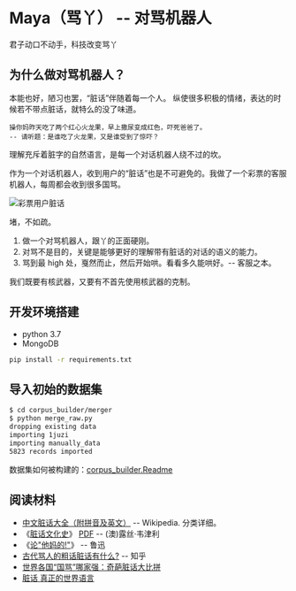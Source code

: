 # Maya（骂丫） -- 对骂机器人

君子动口不动手，科技改变骂丫


## 为什么做对骂机器人？


本能也好，陋习也罢，“脏话”伴随着每一个人。
纵使很多积极的情绪，表达的时候若不带点脏话，就特么的没了味道。

    操你妈昨天吃了两个红心火龙果，早上撒尿变成红色，吓死爸爸了。
    -- 请听题：是谁吃了火龙果，又是谁受到了惊吓？

理解充斥着脏字的自然语言，是每一个对话机器人绕不过的坎。

作为一个对话机器人，收到用户的“脏话”也是不可避免的。我做了一个彩票的客服机器人，每周都会收到很多国骂。

![彩票用户脏话](http://images.jackon.me/2018-07-19-2191532016013_.pic.jpg)

堵，不如疏。

1. 做一个对骂机器人，跟丫的正面硬刚。
2. 对骂不是目的，关键是能够更好的理解带有脏话的对话的语义的能力。
3. 骂到最 high 处，戛然而止，然后开始哄。看看多久能哄好。-- 客服之本。

我们既要有核武器，又要有不首先使用核武器的克制。


## 开发环境搭建

- python 3.7
- MongoDB

```bash
pip install -r requirements.txt
```


## 导入初始的数据集

```bash
$ cd corpus_builder/merger
$ python merge_raw.py
dropping existing data
importing 1juzi
importing manually_data
5823 records imported
```

数据集如何被构建的：[corpus_builder.Readme](corpus_builder/README.md)

## 阅读材料

- [中文脏话大全（附拼音及英文）](https://en.wikipedia.org/wiki/Mandarin_Chinese_profanity) -- Wikipedia. 分类详细。
- 《[脏话文化史](https://book.douban.com/subject/2995283/)》 [PDF](https://github.com/JackonYang/maya/blob/master/references/%E8%84%8F%E8%AF%9D%E6%96%87%E5%8C%96%E5%8F%B2-(%E6%BE%B3)%E9%9C%B2%E4%B8%9D%C2%B7%E9%9F%A6%E6%B4%A5%E5%88%A9.pdf) -- (澳)露丝·韦津利
- 《[论"他妈的!"](https://baike.baidu.com/item/%E8%AE%BA%E2%80%9C%E4%BB%96%E5%A6%88%E7%9A%84%EF%BC%81%E2%80%9D)》 -- 鲁迅
- [古代骂人的粗话脏话有什么?](https://www.zhihu.com/question/50460260) -- 知乎
- [世界各国“国骂”哪家强：奇葩脏话大比拼](http://www.wenxuecity.com/news/2016/01/11/4864902.html)
- [脏话 真正的世界语言](http://www.chinanews.com/hb/2013/08-21/5190145.shtml)

